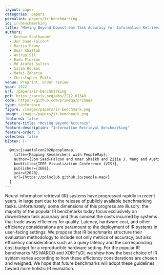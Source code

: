```yaml
---
layout: paper
categories: papers
permalink: papers/ir-benchmarking
id: ir-benchmarking
title: "Moving Beyond Downstream Task Accuracy for Information Retrieval Benchmarking"
authors: 
  - Keshav Santhanam*
  - Jon Saad-Falcon*
  - Martin Franz
  - Omar Khattab
  - Avirup Sil
  - Radu Florian
  - Md Arafat Sulton
  - Salim Roukos
  - Matei Zaharia
  - Christopher Potts
venue: Preprint, under review
year: 2022
url: /papers/ir-benchmarking
pdf: https://arxiv.org/abs/2212.01340
code: https://github.com/primeqa/primeqa
type: conference
figure: /images/papers/ir-benchmark.png
image: /images/papers/ir-benchmark.png
featured: false
feature-title: "Moving Beyond Accuracy"
feature-description: "Information Retrieval Benchmarking"
feature-order: 5
selected: false
bibtex: |-

  @misc{saadfalcon2020peoplemap,
    title={Mapping Researchers with PeopleMap},
    author={Jon Saad-Falcon and Omar Shaikh and Zijie J. Wang and Austin P. Wright and Sasha Richardson and Duen Horng Chau},
    booktitle={IEEE Visualization Conference (VIS)},
    publisher={IEEE},
    year={2020},
    url={https://poloclub.github.io/people-map/}
  }
---
```


Neural information retrieval (IR) systems have progressed rapidly in recent years, in large part 
due to the release of publicly available benchmarking tasks. Unfortunately, some dimensions of this progress are illusory: 
the majority of the popular IR benchmarks today focus exclusively on downstream task accuracy and thus conceal the costs 
incurred by systems that trade away efficiency for quality. Latency, hardware cost, and other efficiency considerations are 
paramount to the deployment of IR systems in user-facing settings. We propose that IR benchmarks structure their evaluation 
methodology to include not only metrics of accuracy, but also efficiency considerations such as a query latency and the corresponding 
cost budget for a reproducible hardware setting. For the popular IR benchmarks MS MARCO and XOR-TyDi, we show how the best choice 
of IR system varies according to how these efficiency considerations are chosen and weighed. We hope that future benchmarks will 
adopt these guidelines toward more holistic IR evaluation.
